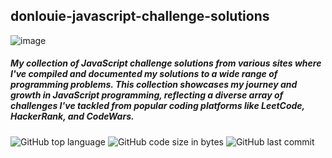 ## donlouie-javascript-challenge-solutions

![image](https://www.codewars.com/users/d0nl0ui3/badges/large)  

##### My collection of JavaScript challenge solutions from various sites where I've compiled and documented my solutions to a wide range of programming problems. This collection showcases my journey and growth in JavaScript programming, reflecting a diverse array of challenges I've tackled from popular coding platforms like LeetCode, HackerRank, and CodeWars.
![GitHub top language](https://img.shields.io/github/languages/top/donlouie/donlouie-javascript-challenge-solutions)
![GitHub code size in bytes](https://img.shields.io/github/languages/code-size/donlouie/donlouie-javascript-challenge-solutions)
![GitHub last commit](https://img.shields.io/github/last-commit/donlouie/donlouie-javascript-challenge-solutions)

